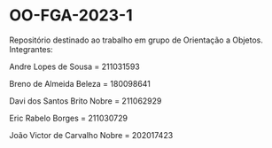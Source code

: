# OO-FGA-2023-1
Repositório destinado ao trabalho em grupo de Orientação a Objetos.  
Integrantes: 

Andre Lopes de Sousa          = 211031593 

Breno de Almeida Beleza       = 180098641

Davi dos Santos Brito Nobre   = 211062929

Eric Rabelo Borges            = 211030729

João Victor de Carvalho Nobre = 202017423


